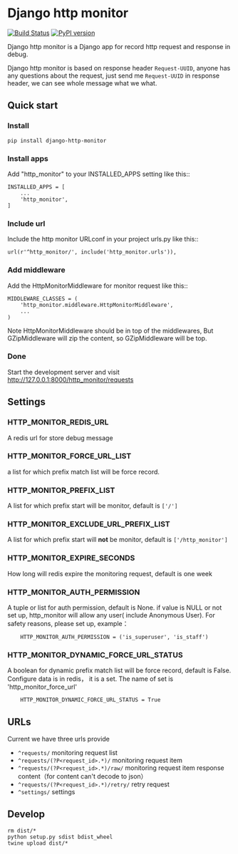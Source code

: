 # Django http monitor

[![Build Status](https://travis-ci.org/beastbikes/django-http-monitor.svg?branch=master)](https://travis-ci.org/beastbikes/django-http-monitor)
[![PyPI version](https://badge.fury.io/py/django-http-monitor.svg)](https://badge.fury.io/py/django-http-monitor)

Django http monitor is a Django app for record http request and response in debug.

Django http monitor is based on response header `Request-UUID`, anyone has any questions about the request, just send me `Request-UUID` in response header, we can see whole message what we what.

## Quick start

### Install

```
pip install django-http-monitor
```

### Install apps

Add "http_monitor" to your INSTALLED_APPS setting like this::

```
INSTALLED_APPS = [
    ...
    'http_monitor',
]
```

### Include url

Include the http monitor URLconf in your project urls.py like this::

```
url(r'^http_monitor/', include('http_monitor.urls')),
```

### Add middleware
Add the HttpMonitorMiddleware for monitor request like this::

```
MIDDLEWARE_CLASSES = (
    'http_monitor.middleware.HttpMonitorMiddleware',
    ...
)
```

Note HttpMonitorMiddleware should be in top of the middlewares,
But GZipMiddleware will zip the content, so GZipMiddleware will be top.


### Done

Start the development server and visit http://127.0.0.1:8000/http_monitor/requests


## Settings

### HTTP_MONITOR_REDIS_URL
A redis url for store debug message

### HTTP_MONITOR_FORCE_URL_LIST
a list for which prefix match list will be force record.

### HTTP_MONITOR_PREFIX_LIST
A list for which prefix start will be monitor, default is `['/']`

### HTTP_MONITOR_EXCLUDE_URL_PREFIX_LIST
A list for which prefix start will **not** be monitor, default is `['/http_monitor']`

### HTTP_MONITOR_EXPIRE_SECONDS
How long will redis expire the monitoring request, default is one week

### HTTP_MONITOR_AUTH_PERMISSION
A tuple or list for auth permission, default is None. if value is NULL or not set up, http_monitor will allow any user(
include Anonymous User). For safety reasons, please set up, example：
```
    HTTP_MONITOR_AUTH_PERMISSION = ('is_superuser', 'is_staff')
```

### HTTP_MONITOR_DYNAMIC_FORCE_URL_STATUS
A boolean for dynamic prefix match list will be force record, default is False. Configure data is in redis，
it is a set. The name of set is 'http_monitor_force_url'

```
    HTTP_MONITOR_DYNAMIC_FORCE_URL_STATUS = True
```


## URLs

Current we have three urls provide

- `^requests/` monitoring request list
- `^requests/(?P<request_id>.*)/` monitoring request item
- `^requests/(?P<request_id>.*)/raw/` monitoring request item response content（for content can't decode to json）
- `^requests/(?P<request_id>.*)/retry/` retry request
- `^settings/` settings

## Develop

```
rm dist/*
python setup.py sdist bdist_wheel
twine upload dist/*
```
